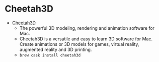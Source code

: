 # Cheetah3D
- [Cheetah3D](https://www.cheetah3d.com/)
  -  The powerful 3D modeling, rendering and animation software for Mac.
  - Cheetah3D is a versatile and easy to learn 3D software for Mac. Create animations or 3D models for games, virtual reality, augmented reality and 3D printing.
  - `brew cask install cheetah3d`
